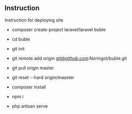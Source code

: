 ## Instruction

Instruction for deploying site

- composer create-project laravel/laravel buble
- cd buble
- git init
- git remote add origin git@github.com:Noringot/buble.git
- git pull origin master
- git reset --hard origin/maaster
- composer install 
- npm i

- php artisan serve
